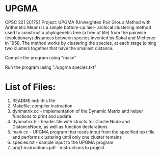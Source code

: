 # UPGMA

CPSC 221 2017S1 Project: 
UPGMA (Unweighted Pair Group Method with Arithmetic Mean) is a simple bottom-up hier- archical clustering method used to construct a phylogenetic tree (a tree of life) from the pairwise (evolutionary) distances between species invented by Sokal and Michener in 1958. The method works by clustering the species, at each stage joining two clusters together that have the smallest distance.

Compile the program using "make"

Run the program using "./upgma species.txt"

# List of Files:
1. README.md: this file
2. Makefile: compiler instruction
3. dynmatrix.cc - implementation of the Dynamic Matrix and helper functions to print and update
4. dynmatrix.h - header file with structs for ClusterNode and DistanceNode, as well as function declarations
5. main.cc - UPGMA program that reads input from the specified text file and performs clustering until only one cluster remains
6. species.txt - sample input to the UPGMA program
7. proj1-instructions.pdf - instructions to project
